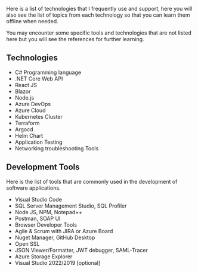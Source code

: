 Here is a list of technologies that I frequently use and support, here you will also see the list of topics from each technology so that you can learn them offline when needed.

You may encounter some specific tools and technologies that are not listed here but you will see the references for further learning.

## Technologies

- C\# Programming language
- .NET Core Web API
- React JS
- Blazor
- Node.js
- Azure DevOps
- Azure Cloud
- Kubernetes Cluster
- Terraform 
- Argocd
- Helm Chart
- Application Testing
- Networking troubleshooting Tools

## Development Tools

Here is the list of tools that are commonly used in the development of software applications. 

- Visual Studio Code
- SQL Server Management Studio, SQL Profiler
- Node JS, NPM, Notepad++
- Postman, SOAP UI
- Browser Developer Tools
- Agile & Scrum with JIRA or Azure Board
- Nuget Manager, GitHub Desktop
- Open SSL
- JSON Viewer/Formatter, JWT debugger, SAML-Tracer
- Azure Storage Explorer
- Visual Studio 2022/2019 [optional]